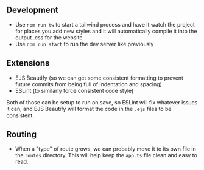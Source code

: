 ## Development
- Use `npm run tw` to start a tailwind process and have it watch the project for places you add new styles and it will automatically compile it into the output .css for the website
- Use `npm run start` to run the dev server like previously

## Extensions
- EJS Beautify (so we can get some consistent formatting to prevent future commits from being full of indentation and spacing)
- ESLint (to similarly force consistent code style) 

Both of those can be setup to run on save, so ESLint will fix whatever issues it can, and EJS Beautify will format the code in the `.ejs` files to be consistent.

## Routing
- When a "type" of route grows, we can probably move it to its own file in the `routes` directory. This will help keep the `app.ts` file clean and easy to read.